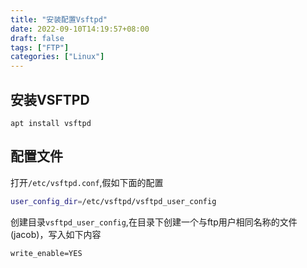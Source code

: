 ```yaml
---
title: "安装配置Vsftpd"
date: 2022-09-10T14:19:57+08:00
draft: false
tags: ["FTP"]
categories: ["Linux"]
---
```


## 安装VSFTPD

```
apt install vsftpd
```

## 配置文件

打开`/etc/vsftpd.conf`,假如下面的配置

```sh
user_config_dir=/etc/vsftpd/vsftpd_user_config
```

创建目录`vsftpd_user_config`,在目录下创建一个与ftp用户相同名称的文件(jacob)，写入如下内容

```
write_enable=YES
```


